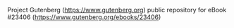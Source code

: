 Project Gutenberg (https://www.gutenberg.org) public repository for eBook #23406 (https://www.gutenberg.org/ebooks/23406)
